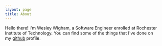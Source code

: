 ```yaml
---
layout: page
title: About
---
```


Hello there! I'm Wesley Wigham, a Software Engineer enrolled at Rochester Institute of Technology. You can find some of the things that I've done on my [github](https://github.com/weswigham) profile.